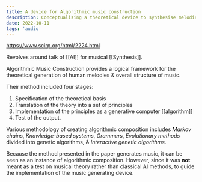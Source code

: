 ```yaml
---
title: A device for Algorithmic music construction
description: Conceptualising a theoretical device to synthesise melodies.
date: 2022-10-11
tags: 'audio'
---
```


<https://www.scirp.org/html/2224.html>

Revolves around talk of [[AI]] for musical [[Synthesis]].

Algorithmic Music Construction provides a logical framework for the theoretical generation of human melodies & overall structure of music.

Their method included four stages:

1. Specification of the theoretical basis
2. Translation of the theory into a set of principles
3. Implementation of the principles as a generative computer [[algorithm]]
4. Test of the output.

Various methodology of creating algorithmic composition includes *Markov chains*, *Knowledge-based systems*, *Grammers*, *Evolutionary methods* divided into genetic algorithms, & *Interactive genetic algorithms*.

Because the method presented in the paper generates music, it can be seen as an instance of algorithmic composition. However, since it was __not__ meant as a test on musical theory rather than classical AI methods, to guide the implementation of the music generating device.
